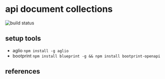 # api document collections

![build status](https://circleci.com/gh/YooWaan/api-doc-collections/tree/master.svg?style=shield&circle-token=8a6d503af04a4ee052696ccc29586372f5b2a175)

## setup tools

- aglio  ```npm install -g aglio```
- bootprint ```npm install blueprint -g && npm install bootprint-openapi```





## references
